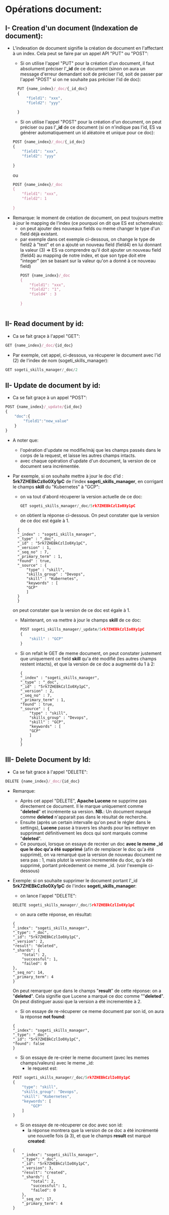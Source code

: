 # Opérations document:
## I- Creation d'un document (Indexation de document):
* L'indexation de document signifie la création de document en l'affectant à un index. Cela peut se faire par un appel API "PUT" ou "POST":
  - Si on utilise l'appel "PUT" pour la création d'un document, il faut absolument préciser l'**_id** de ce document (sinon on aura un message d'erreur demandant soit de préciser l'id, soit de passer par l'appel "POST" si on ne souhaite pas préciser l'id de doc):
  ```javascript
    PUT {name_index}/_doc/{_id_doc}
    {
        "field1": "xxx",
        "field2": "yyy"
         
    }
  ```
  -  Si on utilise l'appel "POST" pour la création d'un document, on peut préciser ou pas l'**_id** de ce document (si on n'indique pas l'id, ES va générer automatiquement un id aléatoire et unique pour ce doc):

    ```javascript
    POST {name_index}/_doc/{_id_doc}
    {
        "field1": "xxx",
        "field2": "yyy"
         
    }
  ```
  ou
    ```javascript
    POST {name_index}/_doc
    {
        "field1": "xxx",
        "field2": 1
         
    }
  ```
- Remarque:  le moment de création de document, on peut toujours mettre à jour le mapping de l'index (ce pourquoi on dit que ES est schemaless):
  - on peut ajouter des nouveaux fields ou meme changer le type d'un field déjà existant.
  - par exemple dans cet exemple ci-dessous, on change le type de field2 à "text" et on a ajouté un nouveau field (field4) en lui donnant la valeur (3) => ES va comprendre qu'il doit ajouter un nouveau field (field4) au mapping de notre index, et que son type doit etre "integer" (en se basant sur la valeur qu'on a donné à ce nouveau field)
    ```javascript
    POST {name_index}/_doc
    {
        "field1": "xxx",
        "field2": "1",
        "field4" : 3
         
    }
  ```
## II- Read document by id:

- Ca se fait graçe à l'appel "GET":
```javascript
GET {name_index}/_doc/{id_doc}
```
- Par exemple, cet appel, ci-dessous, va récuperer le document avec l'id (2) de l'index de nom (sogeti_skills_manager): 
```javascript
GET sogeti_skills_manager/_doc/2
```

## II- Update de document by id:

- Ca se fait graçe à un appel "POST":
```javascript
POST {name_index}/_update/{id_doc}
{
    "doc":{
        "field1":"new_value"
    }
}
```
- A noter que:
  - l'opération d'update ne modifie/màj que les champs passés dans le corps de la request, et laisse les autres champs intacts.
  - avec chaque opération d'update d'un document, la version de ce document sera incrémentée.

- Par exemple, si on souhaite mettre à jour le doc d'id : **5rk7ZHEBkCzlIo0Xy1pC** de l'index **sogeti_skills_manager**, en corrigant le champs **skill** du "Kubernetes" à "GCP":
  - on va tout d'abord récuperer la version actuelle de ce doc:
    ```javascript
    GET sogeti_skills_manager/_doc/5rk7ZHEBkCzlIo0Xy1pC
    ```
  - on obtient la réponse ci-dessous. On peut constater que la version de ce doc est égale à 1.
  ```
    {
    "_index" : "sogeti_skills_manager",
    "_type" : "_doc",
    "_id" : "5rk7ZHEBkCzlIo0Xy1pC",
    "_version" : 1,
    "_seq_no" : 7,
    "_primary_term" : 1,
    "found" : true,
    "_source" : {
        "type" : "skill",
        "skills_group" : "Devops",
        "skill" : "Kubernetes",
        "keywords" : [
        "GCP"
        ]
    }
    }
  ```
  on peut constater que la version de ce doc est égale à 1.

  - Maintenant, on va mettre à jour le champs **skill** de ce doc:

    ```javascript
    POST sogeti_skills_manager/_update/5rk7ZHEBkCzlIo0Xy1pC
    {
        "skill" : "GCP"
    }
    ```
  - Si on refait le GET de meme document, on peut constater justement que uniquement ce field **skill** qu'a été modifié (les autres champs restent intacts), et que la version de ce doc a augmenté du 1 à 2:
    ```
    {
    "_index" : "sogeti_skills_manager",
    "_type" : "_doc",
    "_id" : "5rk7ZHEBkCzlIo0Xy1pC",
    "_version" : 2,
    "_seq_no" : 7,
    "_primary_term" : 1,
    "found" : true,
    "_source" : {
        "type" : "skill",
        "skills_group" : "Devops",
        "skill" : "GCP",
        "keywords" : [
        "GCP"
        ]
    }
    }
    ```

## III- Delete Document by Id:
- Ca se fait grace à l'appel "DELETE":
```javascript
DELETE {name_index}/_doc/{id_doc}
```
- Remarque: 
  - Après cet appel "DELETE", **Apache Lucene** ne supprime pas directement ce document. Il le marque uniquement comme "**deleted**" et incrémente sa version. 
  **NB.**: Un document marqué comme **deleted** n'apparait pas dans le résultat de recherche.
  - Ensuite (après un certain intervalle qu'on peut le régler dans le settings), **Lucene** passe à travers les shards pour les nettoyer en supprimant définitivement les docs qui sont marqués comme "**deleted**".
  - Ce pourquoi, lorsque on essaye de recréer un doc **avec le meme _id que le doc qu'a été supprimé** (afin de remplacer le doc qu'a été supprimé), on va remarqué que la version de nouveau document ne sera pas : 1, mais plutot la version incrementée du doc, qu'a été supprimé, portant précedement ce meme _id. (voir l'exemple ci-dessous)

- Exemple: si on souhaite supprimer le document portant l'_id **5rk7ZHEBkCzlIo0Xy1pC** de l'index **sogeti_skills_manager**:
    - on lance l'appel "DELETE":
    ```javascript
    DELETE sogeti_skills_manager/_doc/5rk7ZHEBkCzlIo0Xy1pC
    ```
    - on aura cette réponse, en résultat:
    ```
    {
    "_index": "sogeti_skills_manager",
    "_type": "_doc",
    "_id": "5rk7ZHEBkCzlIo0Xy1pC",
    "_version": 2,
    "result": "deleted",
    "_shards": {
        "total": 2,
        "successful": 1,
        "failed": 0
    },
    "_seq_no": 14,
    "_primary_term": 4
    }
    ```
    On peut remarquer que dans le champs "**result**" de cette réponse: on a "**deleted**". Cela signifie que Lucene a marqué ce doc comme ""**deleted**". On peut distinguer aussi que la version a été incrementée à 2.
    - Si on essaye de re-récuperer ce meme document par son id, on aura la réponse **not found**:
    ```
    {
    "_index": "sogeti_skills_manager",
    "_type": "_doc",
    "_id": "5rk7ZHEBkCzlIo0Xy1pC",
    "found": false
    }
    ```
    - Si on essaye de re-créer le meme document (avec les memes champs/valeurs) avec le meme _id:
      - le request est:
    ```javascript
    POST sogeti_skills_manager/_doc/5rk7ZHEBkCzlIo0Xy1pC
    {
        "type": "skill",
        "skills_group": "Devops",
        "skill": "Kubernetes",
        "keywords": [
            "GCP"
        ]
    }
    ```
    - Si on essaye de re-récuperer ce doc avec son id:
      - la réponse montrera que la version de ce doc a été incrémenté une nouvelle fois (à 3), et que le champs **result** est marqué **created**:
    ``` 
    {
        "_index": "sogeti_skills_manager",
        "_type": "_doc",
        "_id": "5rk7ZHEBkCzlIo0Xy1pC",
        "_version": 3,
        "result": "created",
        "_shards": {
            "total": 2,
            "successful": 1,
            "failed": 0
        },
        "_seq_no": 17,
        "_primary_term": 4
    }
    ```

